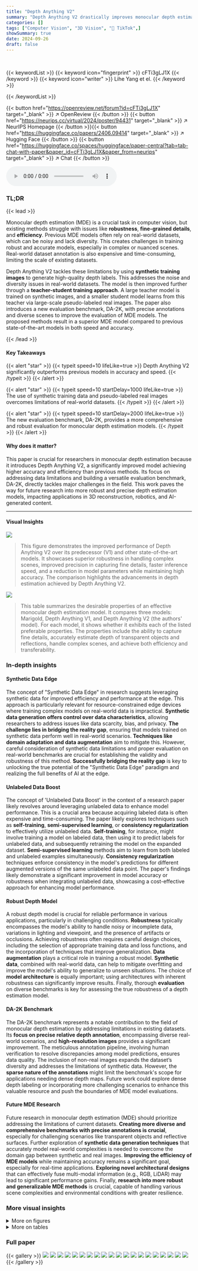 ```yaml
---
title: "Depth Anything V2"
summary: "Depth Anything V2 drastically improves monocular depth estimation by using synthetic training data, scaling up the teacher model, and employing pseudo-labeled real images.  It outperforms previous met..."
categories: []
tags: ["Computer Vision", "3D Vision", "🏢 TikTok",]
showSummary: true
date: 2024-09-26
draft: false
---
```


<br>

{{< keywordList >}}
{{< keyword icon="fingerprint" >}} cFTi3gLJ1X {{< /keyword >}}
{{< keyword icon="writer" >}} Lihe Yang et el. {{< /keyword >}}
 
{{< /keywordList >}}

{{< button href="https://openreview.net/forum?id=cFTi3gLJ1X" target="_blank" >}}
↗ OpenReview
{{< /button >}}
{{< button href="https://neurips.cc/virtual/2024/poster/94431" target="_blank" >}}
↗ NeurIPS Homepage
{{< /button >}}{{< button href="https://huggingface.co/papers/2406.09414" target="_blank" >}}
↗ Hugging Face
{{< /button >}}
{{< button href="https://huggingface.co/spaces/huggingface/paper-central?tab=tab-chat-with-paper&paper_id=cFTi3gLJ1X&paper_from=neurips" target="_blank" >}}
↗ Chat
{{< /button >}}



<audio controls>
    <source src="https://ai-paper-reviewer.com/cFTi3gLJ1X/podcast.wav" type="audio/wav">
    Your browser does not support the audio element.
</audio>


### TL;DR


{{< lead >}}

Monocular depth estimation (MDE) is a crucial task in computer vision, but existing methods struggle with issues like **robustness**, **fine-grained details**, and **efficiency**.  Previous MDE models often rely on real-world datasets, which can be noisy and lack diversity.  This creates challenges in training robust and accurate models, especially in complex or nuanced scenes.  Real-world dataset annotation is also expensive and time-consuming, limiting the scale of existing datasets. 

Depth Anything V2 tackles these limitations by using **synthetic training images** to generate high-quality depth labels. This addresses the noise and diversity issues in real-world datasets. The model is then improved further through a **teacher-student training approach**. A large teacher model is trained on synthetic images, and a smaller student model learns from this teacher via large-scale pseudo-labeled real images. The paper also introduces a new evaluation benchmark, DA-2K, with precise annotations and diverse scenes to improve the evaluation of MDE models. The proposed methods result in a superior MDE model compared to previous state-of-the-art models in both speed and accuracy.

{{< /lead >}}


#### Key Takeaways

{{< alert "star" >}}
{{< typeit speed=10 lifeLike=true >}} Depth Anything V2 significantly outperforms previous models in accuracy and speed. {{< /typeit >}}
{{< /alert >}}

{{< alert "star" >}}
{{< typeit speed=10 startDelay=1000 lifeLike=true >}} The use of synthetic training data and pseudo-labeled real images overcomes limitations of real-world datasets. {{< /typeit >}}
{{< /alert >}}

{{< alert "star" >}}
{{< typeit speed=10 startDelay=2000 lifeLike=true >}} The new evaluation benchmark, DA-2K, provides a more comprehensive and robust evaluation for monocular depth estimation models. {{< /typeit >}}
{{< /alert >}}

#### Why does it matter?
This paper is crucial for researchers in monocular depth estimation because it introduces Depth Anything V2, a significantly improved model achieving higher accuracy and efficiency than previous methods.  Its focus on addressing data limitations and building a versatile evaluation benchmark, DA-2K, directly tackles major challenges in the field. This work paves the way for future research into more robust and precise depth estimation models, impacting applications in 3D reconstruction, robotics, and AI-generated content.

------
#### Visual Insights



![](https://ai-paper-reviewer.com/cFTi3gLJ1X/figures_0_1.jpg)

> This figure demonstrates the improved performance of Depth Anything V2 over its predecessor (V1) and other state-of-the-art models.  It showcases superior robustness in handling complex scenes, improved precision in capturing fine details, faster inference speed, and a reduction in model parameters while maintaining high accuracy.  The comparison highlights the advancements in depth estimation achieved by Depth Anything V2.





![](https://ai-paper-reviewer.com/cFTi3gLJ1X/tables_1_1.jpg)

> This table summarizes the desirable properties of an effective monocular depth estimation model.  It compares three models: Marigold, Depth Anything V1, and Depth Anything V2 (the authors' model).  For each model, it shows whether it exhibits each of the listed preferable properties. The properties include the ability to capture fine details, accurately estimate depth of transparent objects and reflections, handle complex scenes, and achieve both efficiency and transferability.





### In-depth insights


#### Synthetic Data Edge
The concept of "Synthetic Data Edge" in research suggests leveraging synthetic data for improved efficiency and performance at the edge. This approach is particularly relevant for resource-constrained edge devices where training complex models on real-world data is impractical.  **Synthetic data generation offers control over data characteristics**, allowing researchers to address issues like data scarcity, bias, and privacy. **The challenge lies in bridging the reality gap**, ensuring that models trained on synthetic data perform well in real-world scenarios.  **Techniques like domain adaptation and data augmentation** aim to mitigate this.  However, careful consideration of synthetic data limitations and proper evaluation on real-world benchmarks are crucial for establishing the validity and robustness of this method. **Successfully bridging the reality gap** is key to unlocking the true potential of the "Synthetic Data Edge" paradigm and realizing the full benefits of AI at the edge.

#### Unlabeled Data Boost
The concept of 'Unlabeled Data Boost' in the context of a research paper likely revolves around leveraging unlabeled data to enhance model performance.  This is a crucial area because acquiring labeled data is often expensive and time-consuming.  The paper likely explores techniques such as **self-training**, **semi-supervised learning**, or **consistency regularization** to effectively utilize unlabeled data.  **Self-training**, for instance, might involve training a model on labeled data, then using it to predict labels for unlabeled data, and subsequently retraining the model on the expanded dataset.  **Semi-supervised learning** methods aim to learn from both labeled and unlabeled examples simultaneously.  **Consistency regularization** techniques enforce consistency in the model's predictions for different augmented versions of the same unlabeled data point. The paper's findings likely demonstrate a significant improvement in model accuracy or robustness when integrating unlabeled data, showcasing a cost-effective approach for enhancing model performance.

#### Robust Depth Model
A robust depth model is crucial for reliable performance in various applications, particularly in challenging conditions.  **Robustness** typically encompasses the model's ability to handle noisy or incomplete data, variations in lighting and viewpoint, and the presence of artifacts or occlusions.  Achieving robustness often requires careful design choices, including the selection of appropriate training data and loss functions, and the incorporation of techniques that improve generalization.  **Data augmentation** plays a critical role in training a robust model. **Synthetic data**, combined with real-world data, can help to mitigate overfitting and improve the model's ability to generalize to unseen situations.  The choice of **model architecture** is equally important; using architectures with inherent robustness can significantly improve results.  Finally, thorough **evaluation** on diverse benchmarks is key for assessing the true robustness of a depth estimation model.

#### DA-2K Benchmark
The DA-2K benchmark represents a notable contribution to the field of monocular depth estimation by addressing limitations in existing datasets.  Its **focus on precise relative depth annotation**, encompassing diverse real-world scenarios, and **high-resolution images** provides a significant improvement.  The meticulous annotation pipeline, involving human verification to resolve discrepancies among model predictions, ensures data quality. The inclusion of non-real images expands the dataset’s diversity and addresses the limitations of synthetic data.  However, the **sparse nature of the annotations** might limit the benchmark's scope for applications needing dense depth maps.  Future work could explore dense depth labeling or incorporating more challenging scenarios to enhance this valuable resource and push the boundaries of MDE model evaluations.

#### Future MDE Research
Future research in monocular depth estimation (MDE) should prioritize addressing the limitations of current datasets.  **Creating more diverse and comprehensive benchmarks with precise annotations is crucial**, especially for challenging scenarios like transparent objects and reflective surfaces.  Further exploration of **synthetic data generation techniques** that accurately model real-world complexities is needed to overcome the domain gap between synthetic and real images.  **Improving the efficiency of MDE models** while maintaining accuracy remains a significant goal, especially for real-time applications.  **Exploring novel architectural designs** that can effectively fuse multi-modal information (e.g., RGB, LiDAR) may lead to significant performance gains.  Finally, **research into more robust and generalizable MDE methods** is crucial, capable of handling various scene complexities and environmental conditions with greater resilience.


### More visual insights

<details>
<summary>More on figures
</summary>


![](https://ai-paper-reviewer.com/cFTi3gLJ1X/figures_1_1.jpg)

> This figure compares the performance of Depth Anything V2 with its predecessor, Depth Anything V1, and other state-of-the-art models on a benchmark dataset.  It highlights improvements in both robustness (handling challenging scenes like misleading room layouts) and fine-grained detail (capturing details like a thin basketball net). V2 achieves higher accuracy with fewer parameters and faster inference speed.


![](https://ai-paper-reviewer.com/cFTi3gLJ1X/figures_2_1.jpg)

> This figure demonstrates different types of noise present in ground truth (GT) depth labels from various datasets (NYU-D, HRWSI, MegaDepth).  Subfigure (a) shows noise in transparent objects, (b) shows noise due to repetitive patterns in stereo matching, and (c) shows noise related to dynamic objects in Structure from Motion (SfM) datasets.  (d) shows the resulting errors in the model predictions due to these noisy labels. The black regions represent areas that were ignored during training due to significant uncertainty.


![](https://ai-paper-reviewer.com/cFTi3gLJ1X/figures_3_1.jpg)

> This figure compares the depth labels and model predictions from real images and synthetic images.  Subfigure (a) shows the coarse depth labels obtained from real-world datasets (HRWSI [83], DIML [14]). Subfigure (b) displays the highly precise depth labels from synthetic datasets (Hypersim [58], vKITTI [9]). Subfigure (c) contrasts model predictions trained on these different datasets, highlighting the significantly improved precision of models trained on synthetic data.


![](https://ai-paper-reviewer.com/cFTi3gLJ1X/figures_4_1.jpg)

> This figure shows a qualitative comparison of the depth prediction results of several vision encoders (BEIT-Large, SAM-Large, SynCLR-Large, DINOv2-Giant, DINOv2-Small, DINOv2-Base, DINOv2-Large) when performing synthetic-to-real transfer in monocular depth estimation.  The input image contains cats, and each subplot displays the depth map generated by each encoder.  The results show that only the DINOv2-Giant model produces reasonably accurate depth prediction, highlighting the challenges and potential solutions in transferring knowledge learned from synthetic data to real-world scenes. Quantitative details are provided in Section B.6 of the paper.


![](https://ai-paper-reviewer.com/cFTi3gLJ1X/figures_4_2.jpg)

> This figure shows two examples where a model trained only on synthetic data fails to generalize well to real-world images. The first example shows that the model incorrectly predicts the distance to the sky, making it appear much closer than it actually is. The second example shows an inconsistency in the depth prediction of a person; the head is predicted to be at a different depth than the rest of the body.  These failures highlight the limitations of training solely on synthetic data and demonstrate the need for incorporating real-world data to improve model generalization.


![](https://ai-paper-reviewer.com/cFTi3gLJ1X/figures_5_1.jpg)

> This figure illustrates the three-stage training process of Depth Anything V2.  First, a powerful teacher model is trained using only high-quality synthetic images. Then, this teacher model is used to generate pseudo-labels for a large dataset of unlabeled real images, mitigating the distribution shift and limited diversity inherent in purely synthetic datasets. Finally, student models are trained using these high-quality pseudo-labeled real images, resulting in a model with improved generalization and robustness.


![](https://ai-paper-reviewer.com/cFTi3gLJ1X/figures_6_1.jpg)

> This figure demonstrates the various types of noise present in ground truth depth labels from different datasets (NYU-D, HRWSI, MegaDepth).  It shows how these inaccuracies, stemming from limitations in data collection methods like depth sensors, stereo matching, and structure from motion (SfM), affect the predictions of models trained on these datasets.  The examples illustrate label noise in transparent objects, repetitive patterns, and dynamic objects, highlighting the challenges of using real-world depth data for training.


![](https://ai-paper-reviewer.com/cFTi3gLJ1X/figures_6_2.jpg)

> This figure illustrates the creation of the DA-2K benchmark dataset for evaluating monocular depth estimation models.  Panel (a) details the annotation pipeline:  four existing depth estimation models are used to predict relative depth between two points in an image.  If these models disagree, human annotators provide the ground truth.  Panel (b) shows a pie chart illustrating the diverse range of scenarios encompassed in the dataset, including indoor, outdoor, aerial, underwater, and images with transparent/reflective objects.


![](https://ai-paper-reviewer.com/cFTi3gLJ1X/figures_19_1.jpg)

> This figure shows the effect of the gradient matching loss (Lgm) on the sharpness of depth predictions.  Three images are shown with depth predictions, each using different weights for the Lgm loss (0.5, 2.0, and 4.0).  As the weight increases, the depth predictions become sharper, showing more fine-grained details. This demonstrates that the Lgm loss is beneficial for improving the sharpness of depth maps, especially when training with high-quality synthetic data.


![](https://ai-paper-reviewer.com/cFTi3gLJ1X/figures_20_1.jpg)

> This figure shows the results of Depth Anything V2 model with different resolutions (1x, 2x, 4x). It demonstrates that increasing the resolution at test time improves the prediction sharpness, which is a property of the model.


![](https://ai-paper-reviewer.com/cFTi3gLJ1X/figures_20_2.jpg)

> This figure shows a comparison of depth prediction results using purely synthetic images versus a combination of synthetic and real images (HRWSI). The results demonstrate that adding real images, even a small percentage, to the training dataset significantly degrades the fine details in the depth map predictions. This highlights the negative impact of noisy real-world depth labels on the model's ability to learn precise depth information from synthetic data.


![](https://ai-paper-reviewer.com/cFTi3gLJ1X/figures_23_1.jpg)

> This figure shows a qualitative comparison of the depth estimations produced by Depth Anything V1 and Depth Anything V2 on various open-world images.  It visually demonstrates the improvements in Depth Anything V2 in terms of accuracy and detail, particularly in challenging scenes.


![](https://ai-paper-reviewer.com/cFTi3gLJ1X/figures_24_1.jpg)

> This figure compares the depth estimation results of Marigold and Depth Anything V2 on several real-world images.  It visually demonstrates the differences in the quality and robustness of depth maps generated by each model, highlighting Depth Anything V2's improved performance, especially in handling complex scenes and fine details.


![](https://ai-paper-reviewer.com/cFTi3gLJ1X/figures_25_1.jpg)

> This figure compares the performance of ZoeDepth, a state-of-the-art metric depth estimation model, with the authors' fine-tuned metric depth model.  The comparison is shown through qualitative results on several real-world images. Each row displays an input image alongside the depth maps generated by ZoeDepth and the authors' model.  The visual difference helps illustrate the strengths and weaknesses of each approach in terms of accuracy and detail.


![](https://ai-paper-reviewer.com/cFTi3gLJ1X/figures_26_1.jpg)

> This figure compares the performance of a DINOv2-small depth estimation model trained using two different approaches: one trained solely on labeled synthetic images, and another trained solely on pseudo-labeled real images.  The comparison visually demonstrates that using pseudo-labeled real images significantly enhances the model's robustness in generating accurate depth maps, particularly for complex or challenging scenes.


![](https://ai-paper-reviewer.com/cFTi3gLJ1X/figures_27_1.jpg)

> This figure visualizes the pseudo depth labels generated by the model on various unlabeled real images. The images are sampled from eight different large-scale datasets representing diverse scenes and object categories. Each pair shows an unlabeled real image alongside its corresponding pseudo depth map, highlighting the model's ability to accurately estimate depth in various complex scenarios.


![](https://ai-paper-reviewer.com/cFTi3gLJ1X/figures_28_1.jpg)

> This figure presents a qualitative comparison of depth estimation results between Depth Anything V1 and the proposed Depth Anything V2 model.  The comparison is performed on widely used benchmark datasets such as KITTI, NYU, and DIODE. For each image, the ground truth image is shown alongside the depth maps generated by both models.  The comparison aims to highlight the improvements in depth estimation accuracy and detail achieved by Depth Anything V2 compared to its predecessor.


![](https://ai-paper-reviewer.com/cFTi3gLJ1X/figures_29_1.jpg)

> This figure shows examples from the DA-2K benchmark dataset, highlighting the diversity of scenes and the precise sparse annotations used for relative depth estimation. Each image pair shows two points, one labeled as closer (green) and one as farther (red). The scenes include indoor and outdoor settings, non-real images (like illustrations), transparent or reflective surfaces, adverse weather/lighting conditions, aerial views, underwater scenes, and diverse object types.


</details>




<details>
<summary>More on tables
</summary>


![](https://ai-paper-reviewer.com/cFTi3gLJ1X/tables_7_1.jpg)
> This table presents a comparison of zero-shot relative depth estimation performance across different methods on five unseen test datasets (KITTI, NYU-D, Sintel, ETH3D, and DIODE).  It highlights the limitations of using standard metrics to fully capture the improvements achieved by Depth Anything V2, which excels in fine-grained details and robustness to complex scenes, aspects not fully reflected in the presented metrics.  Depth Anything V2 shows comparable or slightly better results than Depth Anything V1 and MiDaS V3.1 based on the given metrics.

![](https://ai-paper-reviewer.com/cFTi3gLJ1X/tables_7_2.jpg)
> This table presents the accuracy results of different depth estimation models on the DA-2K benchmark.  The DA-2K benchmark is a newly proposed, more comprehensive and accurate evaluation benchmark that includes diverse scenarios not well-represented in previous benchmarks.  The table shows that Depth Anything V2 significantly outperforms existing state-of-the-art models, even with its smallest model.

![](https://ai-paper-reviewer.com/cFTi3gLJ1X/tables_8_1.jpg)
> This table presents the results of zero-shot relative depth estimation on several benchmark datasets (KITTI, NYU-D, Sintel, ETH3D, DIODE).  It compares the performance of Depth Anything V1, Depth Anything V2, and MiDaS V3.1.  While the quantitative metrics suggest that Depth Anything V2 is slightly better or comparable to existing methods, the authors emphasize that the table does not fully capture the qualitative improvements of Depth Anything V2, such as improved robustness to complex scenes and finer details.  They note that this limitation is common to several benchmark datasets.

![](https://ai-paper-reviewer.com/cFTi3gLJ1X/tables_8_2.jpg)
> This table presents the results of zero-shot relative depth estimation on several benchmark datasets (KITTI, NYU-D, Sintel, ETH3D, DIODE). It compares the performance of Depth Anything V2 with MiDaS V3.1 and Depth Anything V1.  While numerical results show Depth Anything V2 is slightly better or comparable to the others, the authors highlight that these metrics do not fully capture the improvements in fine-grained details and robustness to complex scenes which are key features of Depth Anything V2.

![](https://ai-paper-reviewer.com/cFTi3gLJ1X/tables_9_1.jpg)
> This table compares the performance of depth estimation models trained using manually labeled data from the DIML dataset versus models trained using pseudo labels generated by the authors' method.  The results demonstrate a significant improvement in performance when using pseudo labels, highlighting the effectiveness of the authors' approach in addressing the challenges of noisy manual labels in real-world datasets.

![](https://ai-paper-reviewer.com/cFTi3gLJ1X/tables_17_1.jpg)
> This table lists the datasets used for training Depth Anything V2.  It's divided into two parts: Precise Synthetic Images and Pseudo-labeled Real Images.  The Precise Synthetic Images section shows five datasets used to create highly accurate depth labels, with the number of images in each dataset specified.  The Pseudo-labeled Real Images section shows eight large-scale datasets that were used to enhance the model's generalization ability, with pseudo labels generated by the model.  The table indicates whether each dataset contains indoor and/or outdoor scenes.

![](https://ai-paper-reviewer.com/cFTi3gLJ1X/tables_17_2.jpg)
> This table presents the results of a zero-shot relative depth estimation experiment.  It compares Depth Anything V2 against MiDaS V3.1 on several benchmark datasets (KITTI, NYU-D, Sintel, ETH3D, DIODE).  While quantitative metrics suggest Depth Anything V2 performs similarly to or slightly better than V1 and MiDaS, the authors highlight that these metrics don't fully capture the improvements in fine-grained details and robustness to complex scenes achieved by V2.

![](https://ai-paper-reviewer.com/cFTi3gLJ1X/tables_17_3.jpg)
> This table presents zero-shot relative depth estimation results on several benchmarks (KITTI, NYU-D, Sintel, ETH3D, DIODE).  It compares Depth Anything V2 with MiDaS V3.1 and Depth Anything V1. While the metrics show Depth Anything V2 as slightly better than MiDaS and comparable to Depth Anything V1, the authors highlight that these metrics don't fully capture the improvements in fine-grained details and robustness to complex scenes that Depth Anything V2 offers.  They argue that the existing benchmarks are inadequate for fully evaluating the model's strengths.

![](https://ai-paper-reviewer.com/cFTi3gLJ1X/tables_18_1.jpg)
> This table presents the zero-shot relative depth estimation results on five unseen test datasets (KITTI, NYU-D, Sintel, ETH3D, DIODE) using different encoders (ViT-S, ViT-B, ViT-L, ViT-G).  The results are compared against MiDaS V3.1 and Depth Anything V1.  It highlights the limitations of using standard metrics to fully capture the improvements achieved in Depth Anything V2, particularly regarding fine-grained details and robustness to complex scenes.

![](https://ai-paper-reviewer.com/cFTi3gLJ1X/tables_18_2.jpg)
> This table compares the performance of Depth Anything V2 with other zero-shot relative depth estimation models on standard benchmarks such as KITTI, NYU-D, Sintel, ETH3D, and DIODE.  The metrics used are Absolute Relative Error (AbsRel) and δ1. While Depth Anything V2 shows competitive results according to these metrics, the authors emphasize that these metrics don't fully capture the model's advantages, especially its improved robustness and detail in complex scenes, compared to other models.

![](https://ai-paper-reviewer.com/cFTi3gLJ1X/tables_18_3.jpg)
> This table shows the performance comparison of different models on the NTIRE 2024 Transparent Surface Challenge.  It compares the performance of MiDaS V3.1, Depth Anything V1, Depth Anything V2 (both zero-shot and with simple fine-tuning) and DINOv2 on the δ1 metric, showing Depth Anything V2 achieves the highest score with simple fine-tuning.

![](https://ai-paper-reviewer.com/cFTi3gLJ1X/tables_19_1.jpg)
> This table presents the zero-shot relative depth estimation results on five unseen test datasets (KITTI, NYU-D, Sintel, ETH3D, and DIODE) for three different models: MiDaS V3.1, Depth Anything V1, and Depth Anything V2.  The results are evaluated using two metrics: AbsRel (absolute relative error) and δ1 (percentage of pixels with relative error less than 1.25).  Depth Anything V2 shows improved performance over MiDaS but only comparable performance to Depth Anything V1 based solely on these metrics. The authors highlight that the table does not fully capture the improvements in fine-grained details and robustness to complex scenes achieved by Depth Anything V2.

![](https://ai-paper-reviewer.com/cFTi3gLJ1X/tables_21_1.jpg)
> This table presents the per-scenario accuracy of the Depth Anything V2 model on the DA-2K benchmark.  It shows the model's performance across different scenarios (Indoor, Outdoor, Non-real, Transparent, Adverse style, Aerial, Underwater, Object) and two encoders (with and without pseudo-labeled real images) for different model sizes (ViT-S, ViT-B, ViT-L). The mean accuracy across all scenarios is also provided for each model configuration. This allows for a detailed analysis of the model's strengths and weaknesses in various contexts.

![](https://ai-paper-reviewer.com/cFTi3gLJ1X/tables_22_1.jpg)
> This table presents a comparison of zero-shot relative depth estimation performance across different models on five unseen test datasets (KITTI, NYU-D, Sintel, ETH3D, DIODE).  It compares Depth Anything V1 and V2 against MiDaS V3.1, highlighting the limitations of using standard metrics to capture the improvements in fine-grained details and robustness offered by Depth Anything V2, especially for complex layouts and transparent objects.

</details>




### Full paper

{{< gallery >}}
<img src="https://ai-paper-reviewer.com/cFTi3gLJ1X/1.png" class="grid-w50 md:grid-w33 xl:grid-w25" />
<img src="https://ai-paper-reviewer.com/cFTi3gLJ1X/2.png" class="grid-w50 md:grid-w33 xl:grid-w25" />
<img src="https://ai-paper-reviewer.com/cFTi3gLJ1X/3.png" class="grid-w50 md:grid-w33 xl:grid-w25" />
<img src="https://ai-paper-reviewer.com/cFTi3gLJ1X/4.png" class="grid-w50 md:grid-w33 xl:grid-w25" />
<img src="https://ai-paper-reviewer.com/cFTi3gLJ1X/5.png" class="grid-w50 md:grid-w33 xl:grid-w25" />
<img src="https://ai-paper-reviewer.com/cFTi3gLJ1X/6.png" class="grid-w50 md:grid-w33 xl:grid-w25" />
<img src="https://ai-paper-reviewer.com/cFTi3gLJ1X/7.png" class="grid-w50 md:grid-w33 xl:grid-w25" />
<img src="https://ai-paper-reviewer.com/cFTi3gLJ1X/8.png" class="grid-w50 md:grid-w33 xl:grid-w25" />
<img src="https://ai-paper-reviewer.com/cFTi3gLJ1X/9.png" class="grid-w50 md:grid-w33 xl:grid-w25" />
<img src="https://ai-paper-reviewer.com/cFTi3gLJ1X/10.png" class="grid-w50 md:grid-w33 xl:grid-w25" />
<img src="https://ai-paper-reviewer.com/cFTi3gLJ1X/11.png" class="grid-w50 md:grid-w33 xl:grid-w25" />
<img src="https://ai-paper-reviewer.com/cFTi3gLJ1X/12.png" class="grid-w50 md:grid-w33 xl:grid-w25" />
<img src="https://ai-paper-reviewer.com/cFTi3gLJ1X/13.png" class="grid-w50 md:grid-w33 xl:grid-w25" />
<img src="https://ai-paper-reviewer.com/cFTi3gLJ1X/14.png" class="grid-w50 md:grid-w33 xl:grid-w25" />
<img src="https://ai-paper-reviewer.com/cFTi3gLJ1X/15.png" class="grid-w50 md:grid-w33 xl:grid-w25" />
<img src="https://ai-paper-reviewer.com/cFTi3gLJ1X/16.png" class="grid-w50 md:grid-w33 xl:grid-w25" />
<img src="https://ai-paper-reviewer.com/cFTi3gLJ1X/17.png" class="grid-w50 md:grid-w33 xl:grid-w25" />
<img src="https://ai-paper-reviewer.com/cFTi3gLJ1X/18.png" class="grid-w50 md:grid-w33 xl:grid-w25" />
<img src="https://ai-paper-reviewer.com/cFTi3gLJ1X/19.png" class="grid-w50 md:grid-w33 xl:grid-w25" />
<img src="https://ai-paper-reviewer.com/cFTi3gLJ1X/20.png" class="grid-w50 md:grid-w33 xl:grid-w25" />
{{< /gallery >}}